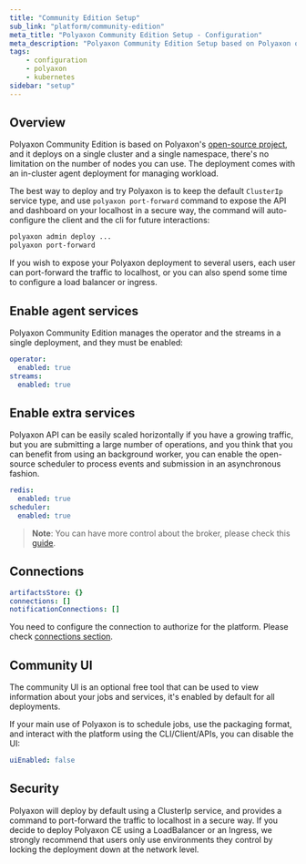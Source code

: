 ```yaml
---
title: "Community Edition Setup"
sub_link: "platform/community-edition"
meta_title: "Polyaxon Community Edition Setup - Configuration"
meta_description: "Polyaxon Community Edition Setup based on Polyaxon open-source."
tags:
    - configuration
    - polyaxon
    - kubernetes
sidebar: "setup"
---
```


## Overview

Polyaxon Community Edition is based on Polyaxon's [open-source project](https://github.com/polyaxon/polyaxon), 
and it deploys on a single cluster and a single namespace, there's no limitation on the number of nodes you can use.
The deployment comes with an in-cluster agent deployment for managing workload.

The best way to deploy and try Polyaxon is to keep the default `ClusterIp` service type, 
and use `polyaxon port-forward` command to expose the API and dashboard on your localhost in a secure way, 
the command will auto-configure the client and the cli for future interactions:

```bash
polyaxon admin deploy ...
polyaxon port-forward
``` 

If you wish to expose your Polyaxon deployment to several users, each user can port-forward the traffic to localhost, 
or you can also spend some time to configure a load balancer or ingress.

## Enable agent services

Polyaxon Community Edition manages the operator and the streams in a single deployment, and they must be enabled:

```yaml
operator:
  enabled: true
streams:
  enabled: true
```

## Enable extra services

Polyaxon API can be easily scaled horizontally if you have a growing traffic, 
but you are submitting a large number of operations, and you think that you can benefit from using an background worker, 
you can enable the open-source scheduler to process events and submission in an asynchronous fashion.

```yaml
redis:
  enabled: true
scheduler:
  enabled: true
```

> **Note**: You can have more control about the broker, please check this [guide](/docs/setup/platform/broker/).

## Connections

```yaml
artifactsStore: {}
connections: []
notificationConnections: []
```

You need to configure the connection to authorize for the platform. Please check [connections section](/docs/setup/connections/).

## Community UI

The community UI is an optional free tool that can be used to view information about your jobs and services, 
it's enabled by default for all deployments. 

If your main use of Polyaxon is to schedule jobs, use the packaging format, and interact with the platform using the CLI/Client/APIs, 
you can disable the UI:

```yaml
uiEnabled: false
```


## Security

Polyaxon will deploy by default using a ClusterIp service, and provides a command to port-forward the traffic to localhost in a secure way. 
If you decide to deploy Polyaxon CE using a LoadBalancer or an Ingress, 
we strongly recommend that users only use environments they control by locking the deployment down at the network level. 
